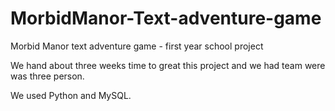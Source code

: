 # MorbidManor-Text-adventure-game

<p>Morbid Manor text adventure game - first year school project</p>
<p>We hand about three weeks time to great this project and we had team were was three person. </p>
<p>We used Python and MySQL.</p>

